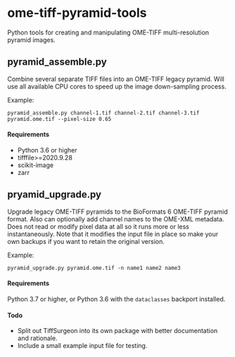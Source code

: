 # ome-tiff-pyramid-tools

Python tools for creating and manipulating OME-TIFF multi-resolution pyramid images.

## pyramid_assemble.py

Combine several separate TIFF files into an OME-TIFF legacy pyramid. Will use all
available CPU cores to speed up the image down-sampling process.

Example:
```
pyramid_assemble.py channel-1.tif channel-2.tif channel-3.tif pyramid.ome.tif --pixel-size 0.65
```
#### Requirements

* Python 3.6 or higher
* tifffile>=2020.9.28
* scikit-image
* zarr

## pryamid_upgrade.py

Upgrade legacy OME-TIFF pyramids to the BioFormats 6 OME-TIFF pyramid format. Also
can optionally add channel names to the OME-XML metadata. Does not read or modify
pixel data at all so it runs more or less instantaneously. Note that it modifies
the input file in place so make your own backups if you want to retain the original
version.

Example:
```
pyramid_upgrade.py pyramid.ome.tif -n name1 name2 name3
```

#### Requirements

Python 3.7 or higher, or Python 3.6 with the `dataclasses` backport installed.

#### Todo

* Split out TiffSurgeon into its own package with better documentation and
  rationale.
* Include a small example input file for testing.
